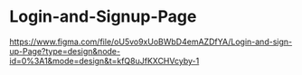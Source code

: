 # Login-and-Signup-Page
https://www.figma.com/file/oU5vo9xUoBWbD4emAZDfYA/Login-and-sign-up-Page?type=design&node-id=0%3A1&mode=design&t=kfQ8uJfKXCHVcyby-1
